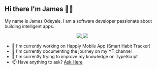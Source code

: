 ## Hi there I'm James 👋🏾 

My name is James Odeyale. I am a software developer passionate about building intelligent apps.

<p align="center">
  <a href="https://www.linkedin.com/in/james-odeyale/" target="_blank">
      <img src="https://img.shields.io/badge/Linkedin-blue?style=for-the-badge&logo=linkedin"/>
  </a>

   <a href="https://www.youtube.com/@jamesodeyale" target="_blank">
      <img src="https://img.shields.io/badge/youtube-red?style=for-the-badge&logo=youtube"/>
  </a>
</p>

- 🚀 I'm currently working on Happly Mobile App (Smart Habit Tracker)
- 🎥 I'm currently documenting the journey on my YT channel 
- 🌱 I'm currently trying to improve my knowledge on TypeScript
- 📫 Have anything to ask? <a href="mailto:engineeringwithjames@gmail.com">Ask Here</a>

<!--
**jamesodeyale/jamesodeyale** is a ✨ _special_ ✨ repository because its `README.md` (this file) appears on your GitHub profile.

Here are some ideas to get you started:

- 🔭 I’m currently working on Happly 
- 🌱 I’m currently learning ...
- 👯 I’m looking to collaborate on ...
- 🤔 I’m looking for help with ...
- 💬 Ask me about ...
- 📫 How to reach me: ...
- 😄 Pronouns: ...
- ⚡ Fun fact: ...
-->
